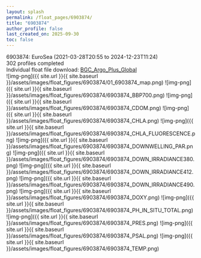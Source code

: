 ```yaml
---
layout: splash
permalink: /float_pages/6903874/
title: "6903874"
author_profile: false
last_created_on: 2025-09-30
toc: false
---
```

 
6903874: EuroSea (2021-03-28T20:55 to 2024-12-23T11:24)\
302 profiles completed\
Individual float file download: [BGC_Argo_Plus_Global](https://ftp.soest.hawaii.edu/bgc_argo_plus/Individual_Floats/outliers_removed/6903874_Sprof_processed.nc)\
![img-png]({{ site.url }}{{ site.baseurl }}/assets/images/float_figures/6903874/01_6903874_map.png)
![img-png]({{ site.url }}{{ site.baseurl }}/assets/images/float_figures/6903874/6903874_BBP700.png)
![img-png]({{ site.url }}{{ site.baseurl }}/assets/images/float_figures/6903874/6903874_CDOM.png)
![img-png]({{ site.url }}{{ site.baseurl }}/assets/images/float_figures/6903874/6903874_CHLA.png)
![img-png]({{ site.url }}{{ site.baseurl }}/assets/images/float_figures/6903874/6903874_CHLA_FLUORESCENCE.png)
![img-png]({{ site.url }}{{ site.baseurl }}/assets/images/float_figures/6903874/6903874_DOWNWELLING_PAR.png)
![img-png]({{ site.url }}{{ site.baseurl }}/assets/images/float_figures/6903874/6903874_DOWN_IRRADIANCE380.png)
![img-png]({{ site.url }}{{ site.baseurl }}/assets/images/float_figures/6903874/6903874_DOWN_IRRADIANCE412.png)
![img-png]({{ site.url }}{{ site.baseurl }}/assets/images/float_figures/6903874/6903874_DOWN_IRRADIANCE490.png)
![img-png]({{ site.url }}{{ site.baseurl }}/assets/images/float_figures/6903874/6903874_DOXY.png)
![img-png]({{ site.url }}{{ site.baseurl }}/assets/images/float_figures/6903874/6903874_PH_IN_SITU_TOTAL.png)
![img-png]({{ site.url }}{{ site.baseurl }}/assets/images/float_figures/6903874/6903874_PRES.png)
![img-png]({{ site.url }}{{ site.baseurl }}/assets/images/float_figures/6903874/6903874_PSAL.png)
![img-png]({{ site.url }}{{ site.baseurl }}/assets/images/float_figures/6903874/6903874_TEMP.png)
